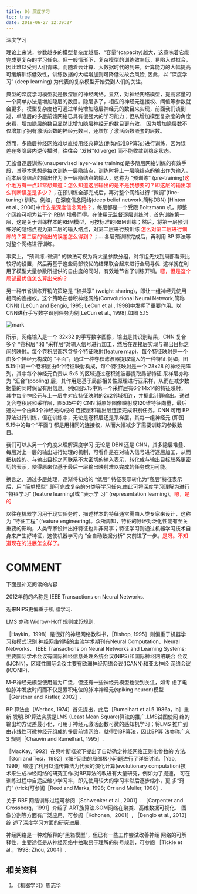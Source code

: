 ```yaml
---
title: 06 深度学习
toc: true
date: 2018-06-27 12:39:27
---
```






深度学习


理论上来说，参数越多的模型复杂度越高、“容量”(capacity)越大，这意味着它能完成更复杂的学习任务。但一般情形下，复杂模型的训练效率低，易陷入过拟合，因此难以受到人们青睐。而随着云计算、大数据时代的到来，计算能力的大幅提高可缓解训练低效性，训练数据的大幅增加则可降低过故合风险, 因此，以 “深度学习” (deep learning) 为代表的复杂模型开始受到人们的关注。

典型的深度学习模型就是很深层的神经网络。显然，对神经网络模型，提高容量的一个简单办法是増加隐层的数目。隐层多了，相应的神经元连接权、阈值等参数就会更多。模型复杂度也可通过单纯增加隐层神经元的数目来实现，前面我们谈到过，单隐层的多层前馈网络已具有很强大的学习能力；但从增加模型复杂度的角度来看，増加隐层的数目显然比增加隐层神经元的数目更有效， 因为增加隐层数不仅增加了拥有激活函数的神经元数目，还増加了激活函数嵌套的层数。

然而，多隐层神经网络难以直接用经典算法(例如标准BP算法)进行训练，因为误差在多隐层内逆传播时，往往会 “发散”(diverge) 而不能收敛到稳定状态。

无监督逐层训练(unsupervised layer-wise training)是多隐层网络训练的有效手段，其基本思想是每次训练一层隐结点，训练时将上一层隐结点的输出作为输入，而本层隐结点的输出作为下一层隐结点的输入，这称为 “预训练” (pre-training)<span style="color:red;">这个地方有一点非常想知道：怎么知道这层输出的是不是我想要的？即这层的输出怎么判断误差是多少？</span>；在预训练全部完成后，再对整个网络进行 “微调”(fine-tuning) 训练。例如，在深度信念网络(deep belief network,简称DBN) [Hinton et al., 2006]中<span style="color:red;">什么是深度信念网络？</span>，每层都是一个受限 Boltzmann 机，即整个网络可视为若干个 RBM 堆叠而得。在使用无监督逐层训练时，首先训练第一层，这是关于训练样本的RBM模型，可按标准的RBM训练；然后，将第一层预训练好的隐结点视为第二层的输入结点，对第二层进行预训练 <span style="color:red;">怎么对第二层进行训练的？第二层的输出的误差怎么得到？</span>；... 各层预训练完成后，再利用 BP 算法等对整个网络进行训练。

事实上，“预训练+微调” 的做法可视为将大量参数分组，对每组先找到局部看来比较好的设置，然后再基于这些局部较优的结果联合起来进行全局寻优. 这样就在利用了模型大量参数所提供的自由度的同时，有效地节省了训练开销。<span style="color:red;">嗯，但是这个局部最优值怎么算出来的？</span>

另一种节省训练开销的策略是 “权共享” (weight sharing)，即让一组神经元使用相同的连接权。这个策略在卷积神经网络(Convolutional Neural Network,简称 CNN) [LeCun and Bengio, 1995; LeCun et al., 1998]中发挥了重要作用。以CNN进行手写数字识别任务为例[LeCun et al., 1998],如图 5.15

![mark](http://pacdb2bfr.bkt.clouddn.com/blog/image/180627/jC9J8aFl3E.png?imageslim)


所示，网络输入是一个 32x32 的手写数字图像，输出是其识别结果，CNN 复合多个 “卷积层” 和 “采样层”对输入信号进行加工，然后在连接层实现与输出目标之间的映射。每个卷积层都包含多个特征映射(feature map)，每个特征映射是一个由多个神经元构成的 “平面”，通过一种卷积滤波器提取输入的一种特征.例如，图5.15中第一个卷积层由6个特征映射构成，每个特征映射是一个 28x28 的神经元阵列，其中每个神经元负责从 5x5 的区域通过卷积滤波器提取局部特征.采样层亦称为 “汇合”(pooling) 层，其作用是基于局部相关性原理进行亚采样，从而在减少数据量的同时保留有用信息。例如图5.15中第一个采样层有6个14x14的特征映射，其中每个神经元与上一层中对应特征映射的2x2邻域相连，并据此计算输出。通过复合卷积层和采样层，图5.15中的 CNN 将原始图像映射成120维特征向量，最后通过一个由84个神经元构成的 连接层和输出层连接完成识别任务。CNN 可用 BP 算法进行训练，但在训练中，无论是卷积层还是采样层，其每一组神经元 (即图5.15中的每个“平面”) 都是用相同的连接权，从而大幅减少了需要训练的参数数目。



我们可以从另一个角度来理解深度学习.无论是 DBN 还是 CNN，其多隐层堆叠、每层对上一层的输出进行处理的机制，可看作是在对输入信号进行逐层加工，从而把初始的、与输出目标之间联系不太密切的输入表示，转化成与输出目标联系更密切的表示，使得原来仅基于最后一层输出映射难以完成的任务成为可能。

换言之，通过多层处理，逐渐将初始的 “低层” 特征表示转化为“高层”特征表示后，用 “简单模型” 即可完成复杂的分类等学习任务.由此可将深度学习理解为进行 “特征学习” (feature learning)或 “表示学 习” (representation learning)。<span style="color:red;">嗯，是的</span>

以往在机器学习用于现实任务时，描述样本的特征通常需由人类专家来设计，这称为 “特征工程” (feature engineering)。众所周知，特征的好坏对泛化性能有至关重要的影响，人类专家设计出好特征也并非易事；特征学习则通过机器学习技术自身来产生好特征，这使机器学习向 “全自动数据分析” 又前进了一步。<span style="color:red;">是呀。不知道现在的进展怎么样了。</span>





# COMMENT


下面是补充阅读的内容

2012年前的名称是 IEEE Transactions on Neural Networks.

近来NIPS更偏重于机 器学习.


LMS 亦称 Widrow-Hoff 规则或(5规则.


［Haykin，1998］是很好的神经网络教科书，［Bishop, 1995］则偏重于机器学 习和模式识别.神经网络领域的主流学术期刊有Neural Computation、Neural Networks、 IEEE Transactions on Neural Networks and Learning Systems; 主要国际学术会议有国际神经信息处理系统会议(NIPS)和国际神经网络联合 会议(IJCNN)，区域性国际会议主要有欧洲神经网络会议(ICANN)和亚太神经 网络会议(ICONIP).

M-P神经元模型使用最为广泛，但还有一些神经元模型也受到关注，如考 虑了电位脉冲发放时间而不仅是累积电位的脉冲神经元(spiking neuron)模型 ［Gerstner and Kistler, 2002］.

BP 算法由［Werbos, 1974］首先提出，此后［Rumelhart et al.5 1986a，b］重新 发明.BP算法实质是LMS (Least Mean Square)算法的推广.LMS试图使网 络的输出均方误差最小化，可用于神经元激活函数可微的感知机学习；将LMS 推广到由非线性可微神经元组成的多层前馈网络，就得到BP算法，因此BP算 法亦称广义 S 规则［Chauvin and Rumelhart, 1995］.

［MacKay, 1992］在贝叶斯框架下提出了自动确定神经网络正则化参数的 方法.［Gori and Tesi，1992］对BP网络的局部极小问题进行了详细讨论.［Yao, 1999］综述了利用以遗传算法为代表的演化计算(evolutionary computation)技 术来生成神经网络的研究工作.对BP算法的改进有大量研究，例如为了提速， 可在训练过程中自适应缩小学习率，即先使用较大的学习率然后逐步缩小，更 多“窍门” (trick)可参阅［Reed and Marks, 1998; Orr and Muller, 1998］.

关于 RBF 网络训练过程可参阅［Schwenker et al., 2001］. ［Carpenter and Grossberg，1991］介绍了 ART族算法.SOM网络在聚类、高维数据可视化、 图像分割等方面有广泛应用，可参阅［Kohonen，2001］, ［Benglo et al., 2013］综 述了深度学习方面的研究进展.

神经网络是一种难解释的“黑箱模型”，但已有一些工作尝试改善神经 网络的可解释性，主要途径是从神经网络中抽取易于理解的符号规则，可参阅 ［Tickle et al.，1998; Zhou, 2004］.




## 相关资料
1. 《机器学习》周志华
